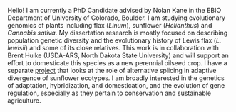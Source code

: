 Hello! I am currently a PhD Candidate advised by Nolan Kane in the EBIO Department of University of Colorado, Boulder. I am studying evolutionary genomics of plants including flax (*Linum*), sunflower (*Helianthus*) and *Cannabis sativa*. My dissertation research is mostly focused on describing population genetic diversity and the evolutionary history of Lewis flax (*L. lewisii*) and some of its close relatives. This work is in collaboration with Brent Hulke (USDA-ARS, North Dakota State University) and will support an effort to domesticate this species as a new perennial oilseed crop. I have a separate [project](https://doi.org/10.1101/2023.04.22.537924) that looks at the role of alternative splicing in adaptive divergence of sunflower ecotypes. I am broadly interested in the genetics of adaptation, hybridization, and domestication, and the evolution of gene regulation, especially as they pertain to conservation and sustainable agriculture.
